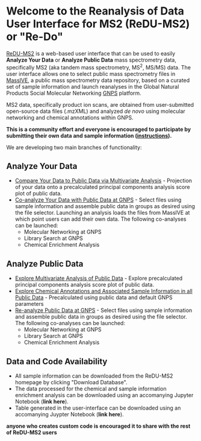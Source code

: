 # Welcome to the Reanalysis of Data User Interface for MS2 (ReDU-MS2) or "Re-Do"

[ReDU-MS2](http://dorresteinappshub.ucsd.edu:5005/) is a web-based user interface that can be used to easily **Analyze Your Data** or **Analyze Public Data** mass spectrometry data, specifically MS2 (aka tandem mass spectrometry, MS<sup>2</sup>, MS/MS) data. The user interface allows one to select public mass spectrometry files in [MassIVE](https://massive.ucsd.edu/ProteoSAFe/static/massive.jsp), a public mass spectrometry data repository, based on a curated set of sample information and launch reanalyses in the Global Natural Products Social Molecular Networking [GNPS](https://gnps.ucsd.edu/ProteoSAFe/static/gnps-splash2.jsp) platform.

MS2 data, specifically product ion scans, are obtained from user-submitted open-source data files (.mzXML) and analyzed *de novo* using molecular networking and chemical annotations within GNPS.

**This is a community effort and everyone is encouraged to participate by submitting their own data and sample information ([instructions](HowtoContribute.md)).**

We are developing two main branches of functionality:

## Analyze Your Data
* [Compare Your Data to Public Data via Multivariate Analysis](AnalyzeYourData_MultivariateComparisons.md) - Projection of your data onto a precalculated principal components analysis score plot of public data. <br>
* [Co-analyze Your Data with Public Data at GNPS](AnalyzeYourData_CoAnalysis_at_GNPS.md) - Select files using sample information and assemble public data in groups as desired using the file selector. Launching an analysis loads the files from MassIVE at which point users can add their own data. The following co-analyses can be launched:
  * Molecular Networking at GNPS
  * Library Search at GNPS
  * Chemical Enrichment Analysis

## Analyze Public Data
* [Explore Multivariate Analysis of Public Data](AnalyzePublicData_MultivariateComparisons.md) - Explore precalculated principal components analysis score plot of public data. <br>
* [Explore Chemical Annotations and Associated Sample Information in all Public Data](AnalyzePublicData_ChemicalEnrichment.md) - Precalculated using public data and default GNPS parameters <br>
* [Re-analyze Public Data at GNPS](PublicData_Reanalysis_at_GNPS.md) - Select files using sample information and assemble public data in groups as desired using the file selector. The following co-analyses can be launched:
  * Molecular Networking at GNPS
  * Library Search at GNPS
  * Chemical Enrichment Analysis
 
## Data and Code Availability ##
* All sample information can be downloaded from the ReDU-MS2 homepage by clicking "Download Database".
* The data processed for the chemical and sample information enrichment analysis can be downloaded using an accomanying Jupyter Notebook (**link here**).
* Table generated in the user-interface can be downloaded using an accomanying Juypter Notebook (**link here**).

**anyone who creates custom code is encouraged it to share with the rest of ReDU-MS2 users**
